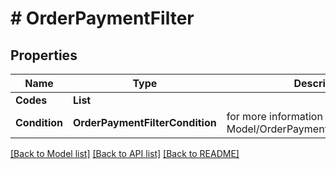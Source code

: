 # # OrderPaymentFilter


## Properties 


Name | Type | Description | Notes
------------ | ------------- | ------------- | -------------
**Codes**| **List<string>** |   | [optional]
**Condition**| **OrderPaymentFilterCondition** |  for more information please, see Model/OrderPaymentFilterCondition.php  | [optional]


[[Back to Model list]](../../README.md#models) [[Back to API list]](../../README.md#endpoints) [[Back to README]](../../README.md)

